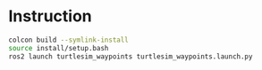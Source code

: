 # Instruction


```bash
colcon build --symlink-install
source install/setup.bash
ros2 launch turtlesim_waypoints turtlesim_waypoints.launch.py
```

